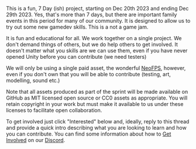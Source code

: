 This is a fun, 7 Day (ish) project, starting on Dec 20th 2023 and ending Dec 29th 2023. Yes, that's more than 7 days, but there are important family events in this period for many of our community.  It is designed to allow us to try out some new gamedev skills. This is a not a game jam. 

It is fun and educational for all. 
We work together on a single project. 
We don't demand things of others, but we do help others to get involved. 
It doesn't matter what you skills are we can use them, even if you have never opened Unity before you can contribute (we need testers)

We will only be using a single paid asset, the wonderful [NeoFPS](https://assetstore.unity.com/packages/tools/game-toolkits/neofps-fps-controller-template-toolkit-150179?aid=1101l866w&utm_campaign=unity_affiliate&utm_medium=affiliate&utm_source=partnerize-linkmaker), however, even if you don't own that you will be able to contribute (testing, art, modelling, sound etc.)

Note that all assets produced as part of the sprint will be made available on GitHub as MIT licensed open source or CC0 assets as appropriate. You will retain copyright in your work but must make it available to us under these licenses to facilitate open collaboration.

To get involved just click "Interested" below and, ideally, reply to this thread and provide a quick intro describing what you are looking to learn and how you can contribute. You can find some information about how to ⁠[Get Involved](https://discord.com/channels/728852904978415676/1185689608994955294) on our [Discord](https://discord.gg/qpemytCd98).
